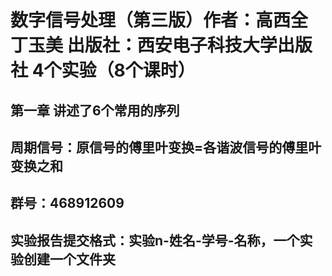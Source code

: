 # 数字信号处理（第三版）作者：高西全 丁玉美 出版社：西安电子科技大学出版社 4个实验（8个课时）
## 第一章 讲述了6个常用的序列
## 周期信号：原信号的傅里叶变换=各谐波信号的傅里叶变换之和
## 群号：468912609
## 实验报告提交格式：实验n-姓名-学号-名称，一个实验创建一个文件夹
